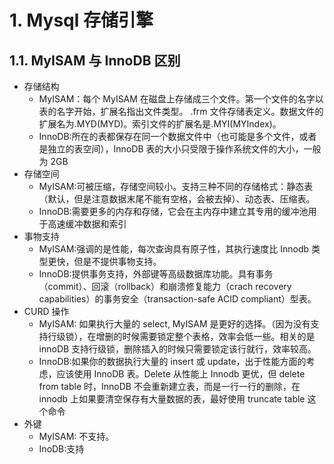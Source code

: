 # 1. Mysql 存储引擎

## 1.1. MyISAM 与 InnoDB 区别

- 存储结构
  - MyISAM：每个 MyISAM 在磁盘上存储成三个文件。第一个文件的名字以表的名字开始，扩展名指出文件类型。 .frm 文件存储表定义。数据文件的扩展名为.MYD(MYD)。索引文件的扩展名是.MYI(MYIndex)。
  - InnoDB:所在的表都保存在同一个数据文件中（也可能是多个文件，或者是独立的表空间），InnoDB 表的大小只受限于操作系统文件的大小，一般为 2GB
- 存储空间
  - MyISAM:可被压缩，存储空间较小。支持三种不同的存储格式：静态表（默认，但是注意数据末尾不能有空格，会被去掉）、动态表、压缩表。
  - InnoDB:需要更多的内存和存储，它会在主内存中建立其专用的缓冲池用于高速缓冲数据和索引
- 事物支持
  - MyISAM:强调的是性能，每次查询具有原子性，其执行速度比 Innodb 类型更快，但是不提供事物支持。
  - InnoDB:提供事务支持，外部键等高级数据库功能。具有事务（commit）、回滚（rollback）和崩溃修复能力（crach recovery capabilities）的事务安全（transaction-safe ACID compliant）型表。
- CURD 操作
  - MyISAM: 如果执行大量的 select, MyISAM 是更好的选择。（因为没有支持行级锁），在增删的时候需要锁定整个表格，效率会低一些。相关的是 innoDB 支持行级锁，删除插入的时候只需要锁定该行就行，效率较高。
  - InnoDB:如果你的数据执行大量的 insert 或 update，出于性能方面的考虑，应该使用 InnoDB 表。Delete 从性能上 Innodb 更优，但 delete from table 时，InnoDB 不会重新建立表，而是一行一行的删除，在 innodb 上如果要清空保存有大量数据的表，最好使用 truncate table 这个命令
- 外键
  - MyISAM: 不支持。
  - InoDB:支持
